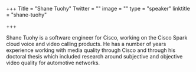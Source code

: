 +++
Title = "Shane Tuohy"
Twitter = ""
image = ""
type = "speaker"
linktitle = "shane-tuohy"

+++

<p>Shane Tuohy is a software engineer for Cisco, working on the Cisco Spark cloud voice and video calling products. He has a number of years experience working with media quality through Cisco and through his doctoral thesis which included research around subjective and objective video quality for automotive networks. <p>
